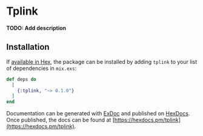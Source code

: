 # Tplink

**TODO: Add description**

## Installation

If [available in Hex](https://hex.pm/docs/publish), the package can be installed
by adding `tplink` to your list of dependencies in `mix.exs`:

```elixir
def deps do
  [
    {:tplink, "~> 0.1.0"}
  ]
end
```

Documentation can be generated with [ExDoc](https://github.com/elixir-lang/ex_doc)
and published on [HexDocs](https://hexdocs.pm). Once published, the docs can
be found at [https://hexdocs.pm/tplink](https://hexdocs.pm/tplink).


